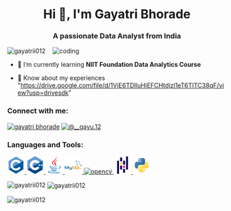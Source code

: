 <h1 align="center">Hi 👋, I'm Gayatri Bhorade</h1>
<h3 align="center">A passionate Data Analyst from India</h3>
<img align="right" alt="coding" width="400" src="https://png.pngtree.com/png-vector/20220726/ourmid/pngtree-the-girl-is-working-on-a-laptop-png-image_6084194.png">

<p align="left"> <img src="https://komarev.com/ghpvc/?username=gayatrii012&label=Profile%20views&color=0e75b6&style=flat" alt="gayatrii012" /> </p>

- 🌱 I’m currently learning **NIIT Foundation Data Analytics Course**


- 📄 Know about my experiences "https://drive.google.com/file/d/1VjE6TDlluHiEFCHtdjzl1eT6TITC38qF/view?usp=drivesdk"

<h3 align="left">Connect with me:</h3>
<p align="left">
<a href="https://linkedin.com/in/gayatri bhorade" target="blank"><img align="center" src="https://raw.githubusercontent.com/rahuldkjain/github-profile-readme-generator/master/src/images/icons/Social/linked-in-alt.svg" alt="gayatri bhorade" height="30" width="40" /></a>
<a href="https://instagram.com/@__gayu.12" target="blank"><img align="center" src="https://raw.githubusercontent.com/rahuldkjain/github-profile-readme-generator/master/src/images/icons/Social/instagram.svg" alt="@__gayu.12" height="30" width="40" /></a>
</p>

<h3 align="left">Languages and Tools:</h3>
<p align="left"> <a href="https://www.cprogramming.com/" target="_blank" rel="noreferrer"> <img src="https://raw.githubusercontent.com/devicons/devicon/master/icons/c/c-original.svg" alt="c" width="40" height="40"/> </a> <a href="https://www.w3schools.com/cpp/" target="_blank" rel="noreferrer"> <img src="https://raw.githubusercontent.com/devicons/devicon/master/icons/cplusplus/cplusplus-original.svg" alt="cplusplus" width="40" height="40"/> </a> <a href="https://www.java.com" target="_blank" rel="noreferrer"> <img src="https://raw.githubusercontent.com/devicons/devicon/master/icons/java/java-original.svg" alt="java" width="40" height="40"/> </a> <a href="https://www.mysql.com/" target="_blank" rel="noreferrer"> <img src="https://raw.githubusercontent.com/devicons/devicon/master/icons/mysql/mysql-original-wordmark.svg" alt="mysql" width="40" height="40"/> </a> <a href="https://opencv.org/" target="_blank" rel="noreferrer"> <img src="https://www.vectorlogo.zone/logos/opencv/opencv-icon.svg" alt="opencv" width="40" height="40"/> </a> <a href="https://pandas.pydata.org/" target="_blank" rel="noreferrer"> <img src="https://raw.githubusercontent.com/devicons/devicon/2ae2a900d2f041da66e950e4d48052658d850630/icons/pandas/pandas-original.svg" alt="pandas" width="40" height="40"/> </a> <a href="https://www.python.org" target="_blank" rel="noreferrer"> <img src="https://raw.githubusercontent.com/devicons/devicon/master/icons/python/python-original.svg" alt="python" width="40" height="40"/> </a> </p>

<p><img align="left" src="https://github-readme-stats.vercel.app/api/top-langs?username=gayatrii012&show_icons=true&locale=en&layout=compact" alt="gayatrii012" /></p>

<p>&nbsp;<img align="center" src="https://github-readme-stats.vercel.app/api?username=gayatrii012&show_icons=true&locale=en" alt="gayatrii012" /></p>

<p><img align="center" src="https://github-readme-streak-stats.herokuapp.com/?user=gayatrii012&" alt="gayatrii012" /></p>
